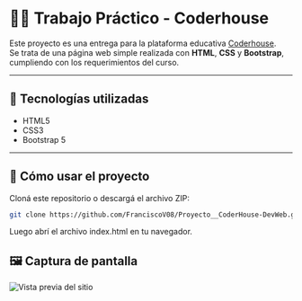 # 🧑‍💻 Trabajo Práctico - Coderhouse

Este proyecto es una entrega para la plataforma educativa [Coderhouse](https://www.coderhouse.com/).  
Se trata de una página web simple realizada con **HTML**, **CSS** y **Bootstrap**, cumpliendo con los requerimientos del curso.

---

## 📁 Tecnologías utilizadas

- HTML5  
- CSS3  
- Bootstrap 5

---

## 🚀 Cómo usar el proyecto

Cloná este repositorio o descargá el archivo ZIP:

```bash
git clone https://github.com/FranciscoV08/Proyecto__CoderHouse-DevWeb.git

```
Luego abrí el archivo index.html en tu navegador.

## 🖼️ Captura de pantalla

![Vista previa del sitio](./muestra.png.png)